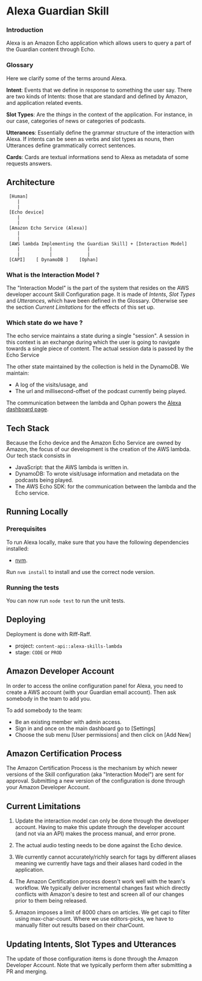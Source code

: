 Alexa Guardian Skill
==================== 

### Introduction

Alexa is an Amazon Echo application which allows users to query a part of the Guardian content through Echo. 	

### Glossary 

Here we clarify some of the terms around Alexa. 

**Intent**: Events that we define in response to something the user say. There are two kinds of Intents: those that are standard and defined by Amazon, and application related events. 

**Slot Types**: Are the *things* in the context of the application. For instance, in our case, categories of news or categories of podcasts. 

**Utterances**: Essentially define the grammar structure of the interaction with Alexa. If intents can be seen as verbs and slot types as nouns, then Utterances define grammatically correct sentences.

**Cards**: Cards are textual informations send to Alexa as metadata of some requests answers. 

Architecture
------------

```
 [Human]
    |
    | 
 [Echo device]
    |
    |
 [Amazon Echo Service (Alexa)]
    | 
    |
 [AWS lambda Implementing the Guardian Skill] + [Interaction Model]
    |           |             |
    |           |             |
 [CAPI]    [ DynamoDB ]    [Ophan]
```

### What is the Interaction Model ?

The "Interaction Model" is the part of the system that resides on the AWS developer account Skill Configuration page. It is made of *Intents*, *Slot Types* and *Utterances*, which have been defined in the Glossary. Otherwise see the section *Current Limitations* for the effects of this set up. 

### Which state do we have ?

The echo service maintains a state during a single "session". A session in this context is an exchange during which the user is going to navigate towards a single piece of content. The actual session data is passed by the Echo Service 

The other state maintained by the collection is held in the DynamoDB. We maintain: 

- A log of the visits/usage, and 
- The url and millisecond-offset of the podcast currently being played.

The communication between the lambda and Ophan powers the [Alexa dashboard page](https://dashboard.ophan.co.uk/top20?hours=24&platform=amazon-echo).


Tech Stack
------------

Because the Echo device and the Amazon Echo Service are owned by Amazon, the focus of our development is the creation of the AWS lambda. Our tech stack consists in 

- JavaScript: that the AWS lambda is written in.
- DynamoDB: To wrote visit/usage information and metadata on the podcasts being played.
- The AWS Echo SDK: for the communication between the lambda and the Echo service. 


Running Locally
---------------

### Prerequisites

To run Alexa locally, make sure that you have the following dependencies installed: 

- [nvm](https://github.com/creationix/nvm).

Run `nvm install` to install and use the correct node version.


### Running the tests

You can now run `node test` to run the unit tests. 


Deploying
---------

Deployment is done with Riff-Raff. 

- project: `content-api::alexa-skills-lambda`
- stage: `CODE` or `PROD`


Amazon Developer Account
------------------------

In order to access the online configuration panel for Alexa, you need to create a AWS account (with your Guardian email account). Then ask somebody in the team to add you. 

To add somebody to the team:

- Be an existing member with admin access. 
- Sign in and once on the main dashboard go to [Settings]
- Choose the sub menu [User permissions] and then click on [Add New]


Amazon Certification Process
----------------------------

The Amazon Certification Process is the mechanism by which newer versions of the Skill configuration (aka "Interaction Model") are sent for approval. Submitting a new version of the configuration is done through your Amazon Developer Account.


Current Limitations
-------------------

1. Update the interaction model can only be done through the developer account. Having to make this update through the developer account (and not via an API) makes the process manual, and error prone.

2. The actual audio testing needs to be done against the Echo device.

3. We currently cannot accurately/richly search for tags by different aliases meaning we currently have tags and their aliases hard coded in the application.

4. The Amazon Certification process doesn't work well with the team's workflow. We typically deliver incremental changes fast which directly conflicts with Amazon's desire to test and screen all of our changes prior to them being released.

5. Amazon imposes a limit of 8000 chars on articles. We get capi to filter using max-char-count. Where we use editors-picks, we have to manually filter out results based on their charCount.


Updating Intents, Slot Types and Utterances
-------------------------------------------

The update of those configuration items is done through the Amazon Developer Account. Note that we typically perform them after submitting a PR and merging.


 




